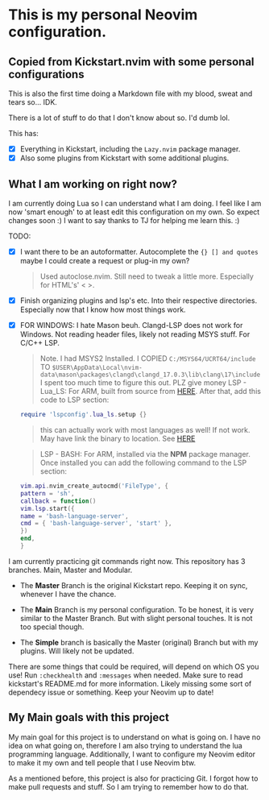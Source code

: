 # This is my personal Neovim configuration.
## Copied from Kickstart.nvim with some personal configurations

This is also the first time doing a Markdown file with my blood, sweat and tears so... IDK.

There is a lot of stuff to do that I don't know about so. I'd dumb lol.

This has:

- [x] Everything in Kickstart, including the `Lazy.nvim` package manager.
- [x] Also some plugins from Kickstart with some additional plugins.

## What I am working on right now?

I am currently doing Lua so I can understand what I am doing. I feel like I am now 'smart enough' to at least edit this configuration on my own. So expect changes soon :)
I want to say thanks to TJ for helping me learn this. :) 

TODO:
- [x] I want there to be an autoformatter. Autocomplete the `{} [] and quotes` maybe I could create a request or plug-in my own?
  > Used autoclose.nvim. Still need to tweak a little more. Especially for HTML's' < >.
- [x] Finish organizing plugins and lsp's etc. Into their respective directories. Especially now that I know how most things work.
- [x] FOR WINDOWS: I hate Mason beuh. Clangd-LSP does not work for Windows. Not reading header files, likely not reading MSYS stuff. For C/C++ LSP.
  > Note. I had MSYS2 Installed. I COPIED `C:/MSYS64/UCRT64/include` TO `$USER\AppData\Local\nvim-data\mason\packages\clangd\clangd_17.0.3\lib\clang\17\include`
  > I spent too much time to figure this out. PLZ give money
  > LSP - Lua_LS: For ARM, built from source from [HERE](https://luals.github.io/#neovim-install). After that, add this code to LSP section:
  ```lua
  require 'lspconfig'.lua_ls.setup {}
  ``` 
   > this can actually work with most languages as well!
   > If not work. May have link the binary to location. See [HERE](https://github.com/williamboman/mason.nvim/issues/1602)
  
  > LSP - BASH: For ARM, installed via the **NPM** package manager. Once installed you can add the following command to the LSP section:
  ```lua
  vim.api.nvim_create_autocmd('FileType', {
  pattern = 'sh',
  callback = function()
  vim.lsp.start({
  name = 'bash-language-server',
  cmd = { 'bash-language-server', 'start' },
  })
  end,
  }  
  ```

I am currently practicing git commands right now. This repository has 3 branches. Main, Master and Modular. 

- The **Master** Branch is the original Kickstart repo. Keeping it on sync, whenever I have the chance. 

- The **Main** Branch is my personal configuration. To be honest, it is very similar to the Master Branch. But with slight personal touches. It is not too special though.

- The **Simple** branch is basically the Master (original) Branch but with my plugins. Will likely not be updated.

There are some things that could be required, will depend on which OS you use! Run `:checkhealth` and `:messages` when needed.
Make sure to read kickstart's README.md for more information. Likely missing some sort of dependecy issue or something. Keep your Neovim up to date!

## My Main goals with this project

My main goal for this project is to understand on what is going on. I have no idea on what going on, therefore I am also trying to understand the lua programming language.
Additionally, I want to configure my Neovim editor to make it my own and tell people that I use Neovim btw.

As a mentioned before, this project is also for practicing Git. I forgot how to make pull requests and stuff. So I am trying to remember how to do that.

